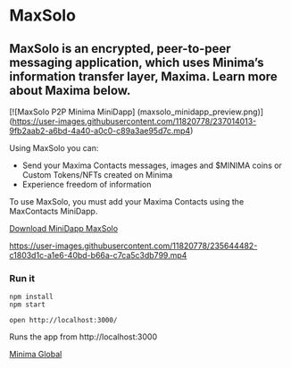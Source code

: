 # MaxSolo
MaxSolo is an encrypted, peer-to-peer messaging application, which uses Minima’s information transfer layer, Maxima. Learn more about Maxima below.
---
[![MaxSolo P2P Minima MiniDapp]
(maxsolo_minidapp_preview.png)]
(https://user-images.githubusercontent.com/11820778/237014013-9fb2aab2-a6bd-4a40-a0c0-c89a3ae95d7c.mp4)

Using MaxSolo you can:

- Send your Maxima Contacts messages, images and $MINIMA coins or Custom Tokens/NFTs created on Minima
- Experience freedom of information

To use MaxSolo, you must add your Maxima Contacts using the MaxContacts MiniDapp.

[Download MiniDapp MaxSolo](https://minidapps.minima.global/)

https://user-images.githubusercontent.com/11820778/235644482-c1803d1c-a1e6-40bd-b66a-c7ca5c3db799.mp4

### Run it

    npm install
    npm start

    open http://localhost:3000/

Runs the app from http://localhost:3000

[Minima Global](http://www.minima.global/)
